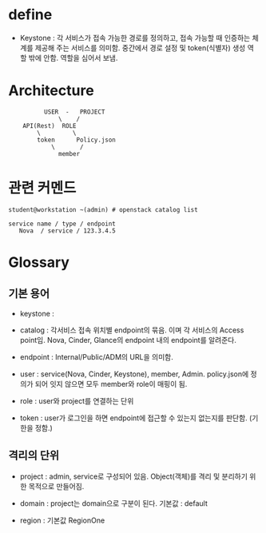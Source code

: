 # define

* Keystone : 각 서비스가 접속 가능한 경로를 정의하고, 접속 가능할 때 인증하는 체계를 제공해 주는 서비스를 의미함. 중간에서 경로 설정 및 token(식별자) 생성 역할 밖에 안함. 역할을 심어서 보냄. 


# Architecture

```
          USER  -   PROJECT
              \    /
    API(Rest)  ROLE
        \         \
        token      Policy.json 
            \       /
              member
```

# 관련 커멘드

```
student@workstation ~(admin) # openstack catalog list

service name / type / endpoint 
   Nova  / service / 123.3.4.5
```

# Glossary 

## 기본 용어

* keystone : 

* catalog : 각서비스 접속 위치별 endpoint의 묶음. 이며 각 서비스의 Access point임. Nova, Cinder, Glance의 endpoint 내의 endpoint를 알려준다.

* endpoint : Internal/Public/ADM의 URL을 의미함. 

* user : service(Nova, Cinder, Keystone), member, Admin. policy.json에 정의가 되어 잇지 않으면 모두 member와 role이 매핑이 됨. 

* role : user와 project를 연결하는 단위 

* token : user가 로그인을 하면 endpoint에 접근할 수 있는지 없는지를 판단함. (기한을 정함.)

## 격리의 단위

* project : admin, service로 구성되어 있음. Object(객체)를 격리 및 분리하기 위한 목적으로 만들어짐. 

* domain : project는 domain으로 구분이 된다. 기본값 : default

* region : 기본값 RegionOne


